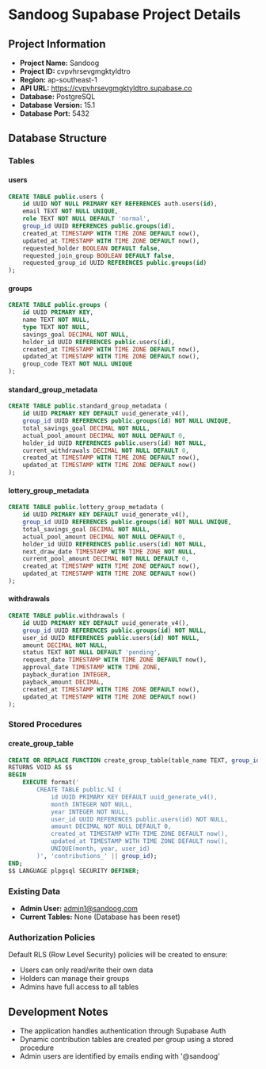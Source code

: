 # Sandoog Supabase Project Details

## Project Information
- **Project Name:** Sandoog
- **Project ID:** cvpvhrsevgmgktyldtro
- **Region:** ap-southeast-1
- **API URL:** https://cvpvhrsevgmgktyldtro.supabase.co
- **Database:** PostgreSQL
- **Database Version:** 15.1
- **Database Port:** 5432

## Database Structure

### Tables

#### users
```sql
CREATE TABLE public.users (
    id UUID NOT NULL PRIMARY KEY REFERENCES auth.users(id),
    email TEXT NOT NULL UNIQUE,
    role TEXT NOT NULL DEFAULT 'normal',
    group_id UUID REFERENCES public.groups(id),
    created_at TIMESTAMP WITH TIME ZONE DEFAULT now(),
    updated_at TIMESTAMP WITH TIME ZONE DEFAULT now(),
    requested_holder BOOLEAN DEFAULT false,
    requested_join_group BOOLEAN DEFAULT false,
    requested_group_id UUID REFERENCES public.groups(id)
);
```

#### groups
```sql
CREATE TABLE public.groups (
    id UUID PRIMARY KEY,
    name TEXT NOT NULL,
    type TEXT NOT NULL,
    savings_goal DECIMAL NOT NULL,
    holder_id UUID REFERENCES public.users(id),
    created_at TIMESTAMP WITH TIME ZONE DEFAULT now(),
    updated_at TIMESTAMP WITH TIME ZONE DEFAULT now(),
    group_code TEXT NOT NULL UNIQUE
);
```

#### standard_group_metadata
```sql
CREATE TABLE public.standard_group_metadata (
    id UUID PRIMARY KEY DEFAULT uuid_generate_v4(),
    group_id UUID REFERENCES public.groups(id) NOT NULL UNIQUE,
    total_savings_goal DECIMAL NOT NULL,
    actual_pool_amount DECIMAL NOT NULL DEFAULT 0,
    holder_id UUID REFERENCES public.users(id) NOT NULL,
    current_withdrawals DECIMAL NOT NULL DEFAULT 0,
    created_at TIMESTAMP WITH TIME ZONE DEFAULT now(),
    updated_at TIMESTAMP WITH TIME ZONE DEFAULT now()
);
```

#### lottery_group_metadata
```sql
CREATE TABLE public.lottery_group_metadata (
    id UUID PRIMARY KEY DEFAULT uuid_generate_v4(),
    group_id UUID REFERENCES public.groups(id) NOT NULL UNIQUE,
    total_savings_goal DECIMAL NOT NULL,
    actual_pool_amount DECIMAL NOT NULL DEFAULT 0,
    holder_id UUID REFERENCES public.users(id) NOT NULL,
    next_draw_date TIMESTAMP WITH TIME ZONE NOT NULL,
    current_pool_amount DECIMAL NOT NULL DEFAULT 0,
    created_at TIMESTAMP WITH TIME ZONE DEFAULT now(),
    updated_at TIMESTAMP WITH TIME ZONE DEFAULT now()
);
```

#### withdrawals
```sql
CREATE TABLE public.withdrawals (
    id UUID PRIMARY KEY DEFAULT uuid_generate_v4(),
    group_id UUID REFERENCES public.groups(id) NOT NULL,
    user_id UUID REFERENCES public.users(id) NOT NULL,
    amount DECIMAL NOT NULL,
    status TEXT NOT NULL DEFAULT 'pending',
    request_date TIMESTAMP WITH TIME ZONE DEFAULT now(),
    approval_date TIMESTAMP WITH TIME ZONE,
    payback_duration INTEGER,
    payback_amount DECIMAL,
    created_at TIMESTAMP WITH TIME ZONE DEFAULT now(),
    updated_at TIMESTAMP WITH TIME ZONE DEFAULT now()
);
```

### Stored Procedures

#### create_group_table
```sql
CREATE OR REPLACE FUNCTION create_group_table(table_name TEXT, group_id UUID)
RETURNS VOID AS $$
BEGIN
    EXECUTE format('
        CREATE TABLE public.%I (
            id UUID PRIMARY KEY DEFAULT uuid_generate_v4(),
            month INTEGER NOT NULL,
            year INTEGER NOT NULL,
            user_id UUID REFERENCES public.users(id) NOT NULL,
            amount DECIMAL NOT NULL DEFAULT 0,
            created_at TIMESTAMP WITH TIME ZONE DEFAULT now(),
            updated_at TIMESTAMP WITH TIME ZONE DEFAULT now(),
            UNIQUE(month, year, user_id)
        )', 'contributions_' || group_id);
END;
$$ LANGUAGE plpgsql SECURITY DEFINER;
```

### Existing Data
- **Admin User:** admin1@sandoog.com
- **Current Tables:** None (Database has been reset)

### Authorization Policies
Default RLS (Row Level Security) policies will be created to ensure:
- Users can only read/write their own data
- Holders can manage their groups
- Admins have full access to all tables

## Development Notes
- The application handles authentication through Supabase Auth
- Dynamic contribution tables are created per group using a stored procedure
- Admin users are identified by emails ending with '@sandoog'

